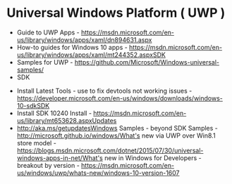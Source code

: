 # Universal Windows Platform ( UWP )
* Guide to UWP Apps - https://msdn.microsoft.com/en-us/library/windows/apps/xaml/dn894631.aspx
* How-to guides for Windows 10 apps - https://msdn.microsoft.com/en-us/library/windows/apps/xaml/mt244352.aspxSDK 
* Samples for UWP - https://github.com/Microsoft/Windows-universal-samples/
* SDK 
- Install Latest Tools - use to fix devtools not working issues - https://developer.microsoft.com/en-us/windows/downloads/windows-10-sdkSDK 
- Install SDK 10240 Install - https://msdn.microsoft.com/en-us/library/mt653628.aspxUpdates 
- http://aka.ms/getupdatesWindows Samples - beyond SDK 
Samples - http://microsoft.github.io/windows/What's new via UWP over 
Win8.1 store model - https://blogs.msdn.microsoft.com/dotnet/2015/07/30/universal-windows-apps-in-net/What's 
new in Windows for Developers - breakout by version - https://msdn.microsoft.com/en-us/windows/uwp/whats-new/windows-10-version-1607
